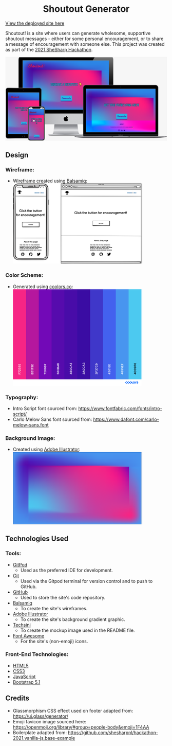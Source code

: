<h1 align="center">Shoutout Generator</h1>

[View the deployed site here](https://adowlin.github.io/shoutout-generator/)

Shoutout! is a site where users can generate wholesome, supportive shoutout messages - either for some personal encouragement, or to share a message of encouragement with someone else. This project was created as part of the [2021 SheSharp Hackathon](https://www.shesharp.co/2021-hackathon).<br>

[<img src="/source/images/shoutout-mockup.png" alt="responsive site mockup">](https://adowlin.github.io/shoutout-generator/)

## Design

### Wireframe:
- Wireframe created using [Balsamiq](https://balsamiq.com/):<br>
    [<img src="/source/images/shoutout-wireframe.png" alt="site wireframe" width="400"/>](/source/images/shoutout-wireframe.png)

### Color Scheme:
- Generated using [coolors.co](https://coolors.co/):<br>
    [<img src="source/images/shoutout-palette.png" alt="color palette" width="400"/>](https://coolors.co/f72585-b5179e-7209b7-560bad-480ca8-3a0ca3-3f37c9-4361ee-4895ef-4cc9f0)

### Typography:
- Intro Script font sourced from: https://www.fontfabric.com/fonts/intro-script/
- Carlo Melow Sans font sourced from: https://www.dafont.com/carlo-melow-sans.font

### Background Image:
- Created using [Adobe Illustrator](https://www.adobe.com/products/illustrator.html):<br>
    [<img src="source/images/shoutout-gradient.svg" alt="site gradient background image" width="400"/>](/source/images/shoutout-gradient.svg)

## Technologies Used
### Tools:
- [GitPod](https://www.gitpod.io/)
    - Used as the preferred IDE for development.
- [Git](https://git-scm.com/)
    - Used via the Gitpod terminal for version control and to push to GitHub.
- [GitHub](https://github.com/)
    - Used to store the site's code repository.
- [Balsamiq](https://balsamiq.com/)
    - To create the site's wireframes.
- [Adobe Illustrator](https://www.adobe.com/products/illustrator.html)
    - To create the site's background gradient graphic.
- [Techsini](http://techsini.com/multi-mockup/) 
    - To create the mockup image used in the README file.
- [Font Awesome](https://fontawesome.com/)
    - For the site's (non-emoji) icons.

### Front-End Technologies:
- [HTML5](https://developer.mozilla.org/en-US/docs/Glossary/HTML5)
- [CSS3](https://developer.mozilla.org/en-US/docs/Web/CSS)
- [JavaScript](https://developer.mozilla.org/en-US/docs/Web/JavaScript)
- [Bootstrap 5.1](https://getbootstrap.com/docs/5.1/getting-started/introduction/)

## Credits
- Glassmorphism CSS effect used on footer adapted from: https://ui.glass/generator/
- Emoji favicon image sourced here: https://openmoji.org/library/#group=people-body&emoji=1F4AA
- Boilerplate adapted from: https://github.com/shesharpnl/hackathon-2021.vanilla-js.base-example

